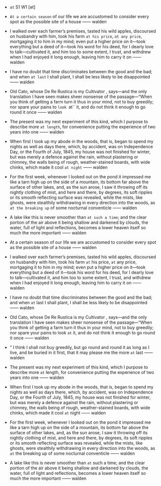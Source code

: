 - `at` S1 W1 [ət]

- `At a certain season` of our life we are accustomed to consider every spot as the possible site of a house —— walden

-  I walked over each farmer’s premises, tasted his wild apples, discoursed on husbandry with him, took his farm `at his price`, `at any price`, mortgaging it to him in my mind; even put a higher price on it—took everything but a deed of it—took his word for his deed, for I dearly love to talk—cultivated it, and him too to some extent, I trust, and withdrew when I had enjoyed it long enough, leaving him to carry it on —— walden

-  I have no doubt that time discriminates between the good and the bad; and when `at last` I shall plant, I shall be less likely to be disappointed —— walden

- Old Cato, whose De Re Rustica is my Cultivator , says—and the only translation I have seen makes sheer nonsense of the passage—“When you think of getting a farm turn it thus in your mind, not to buy greedily; nor spare your pains to `look `at`` it, and do not think it enough to go round it once —— walden

- The present was my next experiment of this kind, which I purpose to describe more `at length`, for convenience putting the experience of two years into one —— walden

- When first I took up my abode in the woods, that is, began to spend my nights as well as days there, which, by accident, was on Independence Day, or the Fourth of July, 1845, my house was not finished for winter, but was merely a defence against the rain, without plastering or chimney, the walls being of rough, weather-stained boards, with wide chinks, which made it cool `at night` —— walden

-  For the first week, whenever I looked out on the pond it impressed me like a tarn high up on the side of a mountain, its bottom far above the surface of other lakes, and, as the sun arose, I saw it throwing off its nightly clothing of mist, and here and there, by degrees, its soft ripples or its smooth reflecting surface was revealed, while the mists, like ghosts, were stealthily withdrawing in every direction into the woods, as `at the breaking up` of some nocturnal conventicle —— walden

-  A lake like this is never smoother than `at such a time`; and the clear portion of the air above it being shallow and darkened by clouds, the water, full of light and reflections, becomes a lower heaven itself so much the more important —— walden


- At a certain season of our life we are accustomed to consider every spot as the possible site of a house —— walden

-  I walked over each farmer’s premises, tasted his wild apples, discoursed on husbandry with him, took his farm `at` his price, `at` any price, mortgaging it to him in my mind; even put a higher price on it﻿—took everything but a deed of it﻿—took his word for his deed, for I dearly love to talk﻿—cultivated it, and him too to some extent, I trust, and withdrew when I had enjoyed it long enough, leaving him to carry it on —— walden

-  I have no doubt that time discriminates between the good and the bad; and when `at` last I shall plant, I shall be less likely to be disappointed —— walden

- Old Cato, whose De Re Rustica is my Cultivator , says﻿—and the only translation I have seen makes sheer nonsense of the passage﻿—“When you think of getting a farm turn it thus in your mind, not to buy greedily; nor spare your pains to look `at` it, and do not think it enough to go round it once —— walden

- ” I think I shall not buy greedily, but go round and round it as long as I live, and be buried in it first, that it may please me the more `at` last —— walden

- The present was my next experiment of this kind, which I purpose to describe more `at` length, for convenience putting the experience of two years into one —— walden

- When first I took up my abode in the woods, that is, began to spend my nights as well as days there, which, by accident, was on Independence Day, or the Fourth of July, 1845, my house was not finished for winter, but was merely a defence against the rain, without plastering or chimney, the walls being of rough, weather-stained boards, with wide chinks, which made it cool `at` night —— walden

-  For the first week, whenever I looked out on the pond it impressed me like a tarn high up on the side of a mountain, its bottom far above the surface of other lakes, and, as the sun arose, I saw it throwing off its nightly clothing of mist, and here and there, by degrees, its soft ripples or its smooth reflecting surface was revealed, while the mists, like ghosts, were stealthily withdrawing in every direction into the woods, as `at` the breaking up of some nocturnal conventicle —— walden

-  A lake like this is never smoother than `at` such a time; and the clear portion of the air above it being shallow and darkened by clouds, the water, full of light and reflections, becomes a lower heaven itself so much the more important —— walden